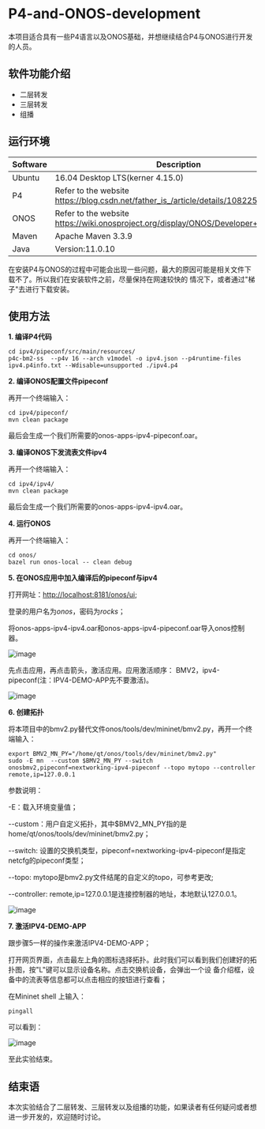 # P4-and-ONOS-development

本项目适合具有一些P4语言以及ONOS基础，并想继续结合P4与ONOS进行开发的人员。

## 软件功能介绍

- 二层转发
- 三层转发
- 组播

## 运行环境

| Software            | Description                                                                          |
|---------------------|------------------------------------------------------------------------------------- |
| Ubuntu              | 16.04 Desktop LTS(kerner 4.15.0)                                                     |
| P4                  | Refer to the website https://blog.csdn.net/father_is_/article/details/108225712      |
| ONOS                | Refer to the website https://wiki.onosproject.org/display/ONOS/Developer+Quick+Start |
| Maven               | Apache Maven 3.3.9                                                                   |
| Java                | Version:11.0.10                                                                      |

在安装P4与ONOS的过程中可能会出现一些问题，最大的原因可能是相关文件下载不了。所以我们在安装软件之前，尽量保持在网速较快的
情况下，或者通过"梯子"去进行下载安装。

## 使用方法

**1. 编译P4代码**
  
    cd ipv4/pipeconf/src/main/resources/
    p4c-bm2-ss  --p4v 16 --arch v1model -o ipv4.json --p4runtime-files ipv4.p4info.txt --Wdisable=unsupported ./ipv4.p4
  
**2. 编译ONOS配置文件pipeconf**

再开一个终端输入：

    cd ipv4/pipeconf/
    mvn clean package
  
最后会生成一个我们所需要的onos-apps-ipv4-pipeconf.oar。
  
**3. 编译ONOS下发流表文件ipv4**

再开一个终端输入：

    cd ipv4/ipv4/
    mvn clean package  

最后会生成一个我们所需要的onos-apps-ipv4-ipv4.oar。

**4. 运行ONOS**

再开一个终端输入：

    cd onos/
    bazel run onos-local -- clean debug  

**5. 在ONOS应用中加入编译后的pipeconf与ipv4**

打开网址：<http://localhost:8181/onos/ui>;

登录的用户名为*onos*，密码为*rocks*；

将onos-apps-ipv4-ipv4.oar和onos-apps-ipv4-pipeconf.oar导入onos控制器。

![image](https://user-images.githubusercontent.com/67526535/140602787-1d414fa6-293c-4b58-8f49-96ff10f07ae5.png)

先点击应用，再点击箭头，激活应用。应用激活顺序：
BMV2，ipv4-pipeconf(注：IPV4-DEMO-APP先不要激活)。

![image](https://user-images.githubusercontent.com/67526535/140602853-c73ce19c-ac79-4325-98be-bcf2ac2cc590.png)
  
**6. 创建拓扑**

将本项目中的bmv2.py替代文件onos/tools/dev/mininet/bmv2.py，再开一个终端输入：

    export BMV2_MN_PY="/home/qt/onos/tools/dev/mininet/bmv2.py"
    sudo -E mn  --custom $BMV2_MN_PY --switch onosbmv2,pipeconf=nextworking-ipv4-pipeconf --topo mytopo --controller remote,ip=127.0.0.1 
  
参数说明：

-E：载入环境变量值；

--custom：用户自定义拓扑，其中$BMV2_MN_PY指的是home/qt/onos/tools/dev/mininet/bmv2.py；

--switch: 设置的交换机类型，pipeconf=nextworking-ipv4-pipeconf是指定netcfg的pipeconf类型；

--topo: mytopo是bmv2.py文件结尾的自定义的topo，可参考更改;

--controller: remote,ip=127.0.0.1是连接控制器的地址，本地默认127.0.0.1。

![image](https://user-images.githubusercontent.com/67526535/140698468-846546f7-1432-4fad-a031-31a3893cea6e.png)

**7. 激活IPV4-DEMO-APP**

跟步骤5一样的操作来激活IPV4-DEMO-APP；

打开网页界面，点击最左上角的图标选择拓扑。此时我们可以看到我们创建好的拓扑图，按"L"键可以显示设备名称。点击交换机设备，会弹出一个设
备介绍框，设备中的流表等信息都可以点击相应的按钮进行查看；

在Mininet shell 上输入：

    pingall
  
可以看到：

![image](https://user-images.githubusercontent.com/67526535/140603321-3b408990-60f8-4dc1-ae75-4acddc276997.png)

至此实验结束。

## 结束语

  本次实验结合了二层转发、三层转发以及组播的功能，如果读者有任何疑问或者想进一步开发的，欢迎随时讨论。
